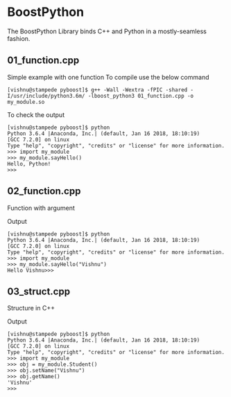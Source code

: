 # BoostPython
The BoostPython Library binds C++ and Python in a mostly-seamless fashion.

## 01_function.cpp
Simple example with one function
To compile use the below command

```
[vishnu@stampede pyboost]$ g++ -Wall -Wextra -fPIC -shared -I/usr/include/python3.6m/ -lboost_python3 01_function.cpp -o my_module.so
```

To check the output
```
[vishnu@stampede pyboost]$ python
Python 3.6.4 |Anaconda, Inc.| (default, Jan 16 2018, 18:10:19) 
[GCC 7.2.0] on linux
Type "help", "copyright", "credits" or "license" for more information.
>>> import my_module
>>> my_module.sayHello()
Hello, Python!
>>> 
```

## 02_function.cpp
Function with argument

Output
```
[vishnu@stampede pyboost]$ python
Python 3.6.4 |Anaconda, Inc.| (default, Jan 16 2018, 18:10:19) 
[GCC 7.2.0] on linux
Type "help", "copyright", "credits" or "license" for more information.
>>> import my_module
>>> my_module.sayHello("Vishnu")
Hello Vishnu>>> 

```
## 03_struct.cpp
Structure in C++

Output
```
[vishnu@stampede pyboost]$ python
Python 3.6.4 |Anaconda, Inc.| (default, Jan 16 2018, 18:10:19) 
[GCC 7.2.0] on linux
Type "help", "copyright", "credits" or "license" for more information.
>>> import my_module
>>> obj = my_module.Student()
>>> obj.setName("Vishnu")
>>> obj.getName()
'Vishnu'
>>> 

```
